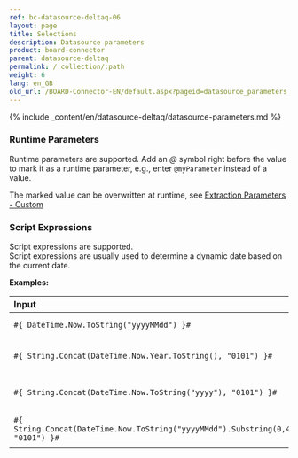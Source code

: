 ```yaml
---
ref: bc-datasource-deltaq-06
layout: page
title: Selections
description: Datasource parameters
product: board-connector
parent: datasource-deltaq
permalink: /:collection/:path
weight: 6
lang: en_GB
old_url: /BOARD-Connector-EN/default.aspx?pageid=datasource_parameters
---
```

{% include _content/en/datasource-deltaq/datasource-parameters.md %}

### Runtime Parameters
Runtime parameters are supported. 
Add an *@* symbol right before the value to mark it as a runtime parameter, e.g., enter `@myParameter` instead of a value.

The marked value can be overwritten at runtime, see [Extraction Parameters - Custom](../advanced-techniques/extraction-parameters#custom)

### Script Expressions
Script expressions are supported. <br>
Script expressions are usually used to determine a dynamic date based on the current date. 

**Examples:**

|   Input                         | Output                                                                         | Description              |
|:--------------------------------------|:------------------------------------------------------------------------------|:--------------------|
|```#{ DateTime.Now.ToString("yyyyMMdd") }#```                                       | yyyyMMdd | Current date in SAP format          |
|```#{ String.Concat(DateTime.Now.Year.ToString(), "0101") }#```                     | yyyy0101 | Current year concatenated with "0101"           |
|```#{ String.Concat(DateTime.Now.ToString("yyyy"), "0101") }#```                    | yyyy0101 | Current year concatenated with "0101"            |
|```#{ String.Concat(DateTime.Now.ToString("yyyyMMdd").Substring(0,4), "0101") }#``` | yyyy0101 | Current year concatenated with "0101"           |

